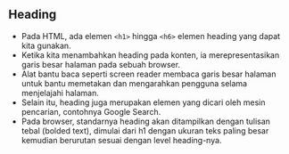 ## Heading

- Pada HTML, ada elemen `<h1>` hingga `<h6>` elemen heading yang dapat kita gunakan.
- Ketika kita menambahkan heading pada konten, ia merepresentasikan garis besar halaman pada sebuah browser. 
- Alat bantu baca seperti screen reader membaca garis besar halaman untuk bantu memetakan dan mengarahkan pengguna selama menjelajahi halaman. 
- Selain itu, heading juga merupakan elemen yang dicari oleh mesin pencarian, contohnya Google Search.
- Pada browser, standarnya heading akan ditampilkan dengan tulisan tebal (bolded text), dimulai dari h1 dengan ukuran teks paling besar kemudian berurutan sesuai dengan level heading-nya.